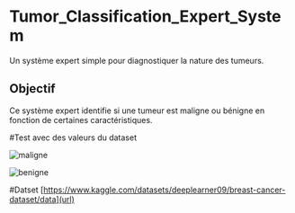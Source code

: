 # Tumor_Classification_Expert_System

Un système expert simple pour diagnostiquer la nature des tumeurs.

## Objectif

Ce système expert identifie si une tumeur est maligne ou bénigne en fonction de certaines caractéristiques.

#Test avec des valeurs du dataset

![maligne](https://github.com/Eya-Jouini/Tumor_Classification_Expert_System/assets/142743534/9fa8cb48-619b-4b75-9374-340de84f9d15)


![benigne](https://github.com/Eya-Jouini/Tumor_Classification_Expert_System/assets/142743534/74390f54-70c7-43f2-9659-1501406810c2)

#Datset
[https://www.kaggle.com/datasets/deeplearner09/breast-cancer-dataset/data](url)
